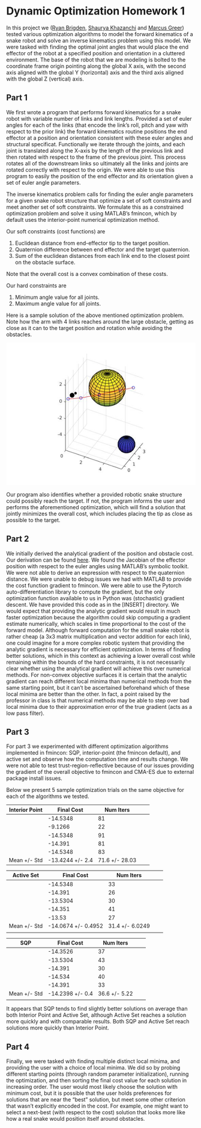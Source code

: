 # Dynamic Optimization Homework 1
In this project we ([Ryan Brigden](https://github.com/rbrigden), [Shaurya Khazanchi](https://github.com/seyserkoze) and [Marcus Greer](https://github.com/marcusgreer)) tested various optimization algorithms to model the forward kinematics of a snake robot and solve an inverse kinematics problem using this model. We were tasked with finding the optimal joint angles that would place the end effector of the robot at a specified position and orientation in a cluttered environment. The base of the robot that we are modeling is bolted to the coordinate frame origin pointing along the global X axis, with the second axis aligned with the global Y (horizontal) axis and the third axis aligned with the global Z (vertical) axis. 

## Part 1
We first wrote a program that performs forward kinematics for a snake robot with variable number of links and link lengths. Provided a set of euler angles for each of the links (that encode the link’s roll, pitch and yaw with respect to the prior link) the forward kinematics routine positions the end effector at a position and orientation consistent with these euler angles and structural specificat. Functionally we iterate through the joints, and each joint is translated along the X-axis by the length of the previous link and then rotated with respect to the frame of the previous joint. This process rotates all of the downstream links so ultimately all the links and joints are rotated correctly with respect to the origin. We were able to use this program to easily the position of the end effector and its orientation given a set of euler angle parameters.

The inverse kinematics problem calls for finding the euler angle parameters for a given snake robot structure that optimize a set of soft constraints and meet another set of soft constraints. We formulate this as a constrained optimization problem and solve it using MATLAB’s fmincon, which by default uses the interior-point numerical optimization method.

Our soft constraints (cost functions) are

1. Euclidean distance from end-effector tip to the target position.
2. Quaternion difference between end effector and the target quaternion.
3. Sum of the euclidean distances from each link end to the closest point on the obstacle surface.

Note that the overall cost is a convex combination of these costs.

Our hard constraints are
1. Minimum angle value for all joints.
2. Maximum angle value for all joints.



Here is a sample solution of the above mentioned optimization problem. Note how the arm with 4 links reaches around the large obstacle, getting as close as it can to the target position and rotation while avoiding the obstacles.

![Example](doc/example1.jpg)

Our program also identifies whether a provided robotic snake structure could possibly reach the target. If not, the program informs the user and performs the aforementioned optimization, which will find a solution that jointly minimizes the overall cost, which includes placing the tip as close as possible to the target.

## Part 2

We initially derived the analytical gradient of the position and obstacle cost. Our derivation can be found [here](doc/analytic_gradient.pdf). We found the Jacobian of the effector position with respect to the euler angles using MATLAB’s symbolic toolkit. We were not able to derive an expression with respect to the quaternion distance.
We were unable to debug issues we had with MATLAB to provide the cost function gradient to fmincon. We were able to use the Pytorch auto-differentiation library to compute the gradient, but the only optimization function available to us in Python was (stochastic) gradient descent. We have provided this code as in the [INSERT] directory.
We would expect that providing the analytic gradient would result in much faster optimization because the algorithm could skip computing a gradient estimate numerically, which scales in time proportional to the cost of the forward model. Although forward computation for the small snake robot is rather cheap (a 3x3 matrix multiplication and vector addition for each link), one could imagine for a more complex robotic system that providing the analytic gradient is necessary for efficient optimization.
In terms of finding better solutions, which in this context as achieving a lower overall cost while remaining within the bounds of the hard constraints, it is not necessarily clear whether using the analytical gradient will achieve this over numerical methods. For non-convex objective surfaces it is certain that the analytic gradient can reach different local minima than numerical methods from the same starting point, but it can’t be ascertained beforehand which of these local minima are better than the other. In fact, a point raised by the professor in class is that numerical methods may be able to step over bad local minima due to their approximation error of the true gradient (acts as a low pass filter). 

## Part 3

For part 3 we experimented with different optimization algorithms implemented in fmincon: SQP, interior-point (the fmincon default), and active set and observe how the computation time and results change. We were not able to test trust-region-reflective because of our issues providing the gradient of the overall objective to fmincon and CMA-ES due to external package install issues.

Below we present 5 sample optimization trials on the same objective for each of the algorithms we tested.

| Interior Point | Final Cost     | Num Iters    |   |   |
|----------------|----------------|--------------|---|---|
|                | -14.5348       | 81           |   |   |
|                | -9.1266        | 22           |   |   |
|                | -14.5348       | 91           |   |   |
|                | -14.391        | 81           |   |   |
|                | -14.5348       | 83           |   |   |
| Mean +/- Std   | -13.4244 +/- 2.4 | 71.6 +/- 28.03 |   |   |

| Active Set   | Final Cost        |   Num Iters            |   |   |
|--------------|-------------------|---------------|---|---|
|              | -14.5348          | 33
|              | -14.391           | 26            |   |   |
|              | -13.5304          | 30            |   |   |
|              | -14.351           | 41            |   |   |
|              | -13.53            | 27            |   |   |
| Mean +/- Std | -14.0674 +/- 0.4952 | 31.4 +/- 6.0249 |   |   |
|              |                   |               |   |   |


| SQP          |   Final Cost   |  Num Iters         |   |   |
|--------------|----------------|-------------|---|---|
|              | -14.3526       | 37          |   | 
|              | -13.5304       | 43          |   |   |
|              | -14.391        | 30          |   |   |
|              | -14.534        | 40          |   |   |
|              | -14.391        | 33          |   |   |
| Mean +/- Std | -14.2398 +/- 0.4 | 36.6 +/- 5.22 |   |   |
|              |                |             |   |   |


It appears that SQP tends to find slightly better solutions on average than both Interior Point and Active Set, although Active Set reaches a solution more quickly and with comparable results. Both SQP and Active Set reach solutions more quickly than Interior Point.


## Part 4
Finally, we were tasked with finding multiple distinct local minima, and providing the user with a choice of local minima. We did so by probing different starting points (through random parameter initialization), running the optimization, and then sorting the final cost value for each solution in increasing order. The user would most likely choose the solution with minimum cost, but it is possible that the user holds preferences for solutions that are near the “best” solution, but meet some other criterion that wasn’t explicitly encoded in the cost. For example, one might want to select a next-best (with respect to the cost) solution that looks more like how a real snake would position itself around obstacles.


